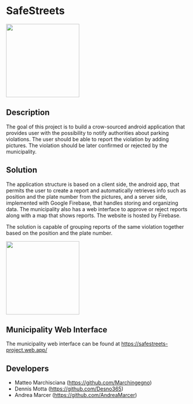 # SafeStreets

<img src="https://raw.githubusercontent.com/Marchingegno/SafeStreets-ingsw2019/master/Implementation/SafeStreetsApp/app/src/main/res/drawable/ic_launcher.png" width=200 height=200></img>

## Description
The goal of this project is to build a crow-sourced android application that provides user with the possibility to notify authorities about parking violations.
The user should be able to report the violation by adding pictures. The violation should be later confirmed or rejected by the municipality.

## Solution
The application structure is based on a client side, the android app, that permits the user to create a report and automatically retrieves info such as position and the plate number from the pictures, and a server side, implemented with Google Firebase, that handles storing and organizing data.
The municipality also has a web interface to approve or reject reports along with a map that shows reports. The website is hosted by Firebase.

The solution is capable of grouping reports of the same violation together based on the position and the plate number.

<img src="https://ibb.co/N2rqn6Q" width=200 height=200></img>

## Municipality Web Interface
The municipality web interface can be found at https://safestreets-project.web.app/

## Developers
- Matteo Marchisciana (https://github.com/Marchingegno)
- Dennis Motta (https://github.com/Desno365)
- Andrea Marcer (https://github.com/AndreaMarcer)
